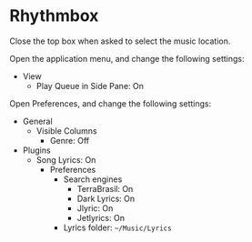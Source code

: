 # Rhythmbox

Close the top box when asked to select the music location.

Open the application menu, and change the following settings:

- View
    - Play Queue in Side Pane: On

Open Preferences, and change the following settings:

- General
	- Visible Columns
        - Genre: Off
- Plugins
    - Song Lyrics: On
        - Preferences
            - Search engines
                - TerraBrasil: On
                - Dark Lyrics: On
                - Jlyric: On
                - Jetlyrics: On
            - Lyrics folder: `~/Music/Lyrics`
